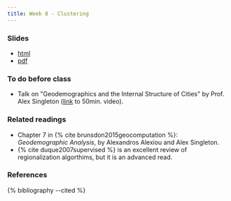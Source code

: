 ```yaml
---
title: Week 8 - Clustering
---
```


### Slides

- [html](../slides/lecture_08.html)
- [pdf](../slides/lecture_08.pdf)

### To do before class

* Talk on "Geodemographics and the Internal Structure of Cities" by Prof. Alex
  Singleton ([link](https://www.youtube.com/watch?v=lslLujtqGlw) to 50min. video).

### Related readings

* Chapter 7 in {% cite brunsdon2015geocomputation %}: *Geodemographic
  Analysis*, by Alexandros Alexiou and Alex Singleton.
* {% cite duque2007supervised %} is an excellent review of regionalization
  algorthims, but it is an advanced read.

### References

{% bibliography --cited %}


